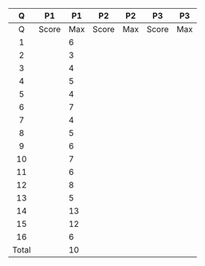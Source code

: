 Q|P1|P1|P2|P2|P3|P3
:---:|---|---|---|---|---|---
Q|Score|Max|Score|Max|Score|Max
1||6
2||3
3||4
4||5
5||4
6||7
7||4
8||5
9||6
10||7
11||6
12||8
13||5
14||13
15||12
16||6
Total||10


